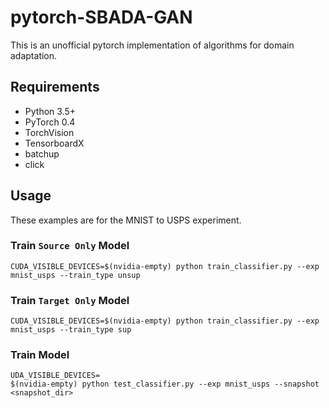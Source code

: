# pytorch-SBADA-GAN

This is an unofficial pytorch implementation of algorithms for domain adaptation.

## Requirements
- Python 3.5+
- PyTorch 0.4
- TorchVision
- TensorboardX
- batchup
- click

## Usage

These examples are for the MNIST to USPS experiment.

### Train `Source Only` Model
```
CUDA_VISIBLE_DEVICES=$(nvidia-empty) python train_classifier.py --exp mnist_usps --train_type unsup
```

### Train `Target Only` Model
```
CUDA_VISIBLE_DEVICES=$(nvidia-empty) python train_classifier.py --exp mnist_usps --train_type sup
```

### Train Model
```
UDA_VISIBLE_DEVICES=
$(nvidia-empty) python test_classifier.py --exp mnist_usps --snapshot <snapshot_dir>
```
